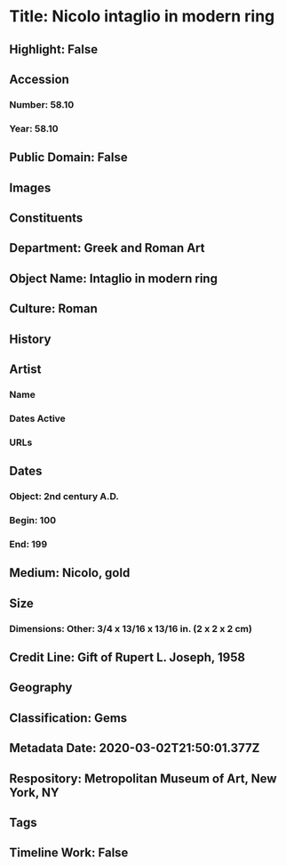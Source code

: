 # Title: Nicolo intaglio in modern ring
## Highlight: False
## Accession
### Number: 58.10
### Year: 58.10
## Public Domain: False
## Images
## Constituents
## Department: Greek and Roman Art
## Object Name: Intaglio in modern ring
## Culture: Roman
## History
## Artist
### Name
### Dates Active
### URLs
## Dates
### Object: 2nd century A.D.
### Begin: 100
### End: 199
## Medium: Nicolo, gold
## Size
### Dimensions: Other: 3/4 x 13/16 x 13/16 in. (2 x 2 x 2 cm)
## Credit Line: Gift of Rupert L. Joseph, 1958
## Geography
## Classification: Gems
## Metadata Date: 2020-03-02T21:50:01.377Z
## Respository: Metropolitan Museum of Art, New York, NY
## Tags
## Timeline Work: False